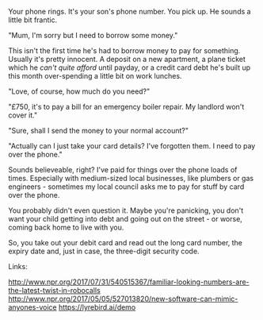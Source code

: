 Your phone rings. It's your son's phone number. You pick up. He sounds a little bit frantic.

"Mum, I'm sorry but I need to borrow some money."

This isn't the first time he's had to borrow money to pay for something. Usually it's pretty innocent. A deposit on a new apartment, a plane ticket which he _can't quite afford_ until payday, or a credit card debt he's built up this month over-spending a little bit on work lunches.

"Love, of course, how much do you need?"

"£750, it's to pay a bill for an emergency boiler repair. My landlord won't cover it."

"Sure, shall I send the money to your normal account?"

"Actually can I just take your card details? I've forgotten them. I need to pay over the phone."

Sounds believeable, right? I've paid for things over the phone loads of times. Especially with medium-sized local businesses, like plumbers or gas engineers - sometimes my local council asks me to pay for stuff by card over the phone.

You probably didn't even question it. Maybe you're panicking, you don't want your child getting into debt and going out on the street - or worse, coming back home to live with you.

So, you take out your debit card and read out the long card number, the expiry date and, just in case, the three-digit security code.

Links:

http://www.npr.org/2017/07/31/540515367/familiar-looking-numbers-are-the-latest-twist-in-robocalls
http://www.npr.org/2017/05/05/527013820/new-software-can-mimic-anyones-voice
https://lyrebird.ai/demo